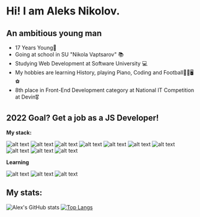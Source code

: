# Hi! I am Aleks Nikolov.

## An ambitious young man

* 17 Years Young👦 
* Going at school in SU "Nikola Vaptsarov" 📚
* Studying Web Development at Software University 💻
* My hobbies are learning History, playing Piano, Coding and Football🗿🎹🖥⚽
* 8th place in Front-End Development category at National IT Competition at Devin🎖

## 2022 Goal? Get a job as a JS Developer!

**My stack:**

![alt text](https://img.icons8.com/color/60/000000/javascript--v1.png)
![alt text](https://img.icons8.com/color/60/000000/express.png)
![alt text](https://img.icons8.com/fluency/60/000000/node-js.png)
![alt text](https://img.icons8.com/color/60/000000/mongodb.png)
![alt text](https://img.icons8.com/color/60/000000/html-5--v1.png)
![alt text](https://img.icons8.com/color/60/000000/css3.png)
![alt text](https://img.icons8.com/color/60/000000/firebase.png)
![alt text](https://img.icons8.com/color/60/000000/typescript.png)
![alt text](https://img.icons8.com/color/60/000000/angularjs.png)
![alt text](https://img.icons8.com/color/60/000000/visual-studio-code-2019.png)

**Learning**

![alt text](https://img.icons8.com/officel/60/000000/react.png)
![alt text](https://img.icons8.com/color/60/000000/figma--v1.png)
![alt text](https://img.icons8.com/color/48/000000/tailwindcss.png)

## My stats:

![Alex's GitHub stats](https://github-readme-stats.vercel.app/api?username=ALexNikolov2&show_icons=true&theme=radical)
[![Top Langs](https://github-readme-stats.vercel.app/api/top-langs/?username=AlexNikolov2&show_icons=true&theme=radical)](https://github.com/anuraghazra/github-readme-stats)
